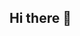 ## Hi there 👋

<!--
**SijingDeng24/SijingDeng24** is a ✨ _special_ ✨ repository because its `README.md` (this file) appears on your GitHub profile.

Here are some ideas to get you started:

- 🔭 I’m currently working on ...github
- 🌱 I’m currently learning ...
- 👯 I’m looking to collaborate on ...
- 🤔 I’m looking for help with ...
- 💬 Ask me about ...
- 📫 How to reach me: ...
- 😄 Pronouns: ...

2025-2029 Northeatsern Uni
Sijing Deng

Animal Science 2021-2024

Computer science 2025-present

skill
animal breeding
R studio